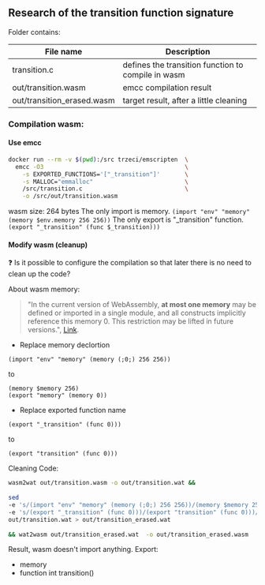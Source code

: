 ## Research of the transition function signature

Folder contains:

|  File name                 | Description  |
| -------------------------- | ------------ |
| transition.c               | defines the transition function to compile in wasm |
| out/transition.wasm        | emcc compilation result                 |
| out/transition_erased.wasm | target result, after a little cleaning  |

### Compilation wasm:
#### Use emcc
```bash
docker run --rm -v $(pwd):/src trzeci/emscripten  \
  emcc -O3                                        \
    -s EXPORTED_FUNCTIONS='["_transition"]'       \
    -s MALLOC="emmalloc"                          \
    /src/transition.c                             \
    -o /src/out/transition.wasm
```
wasm size: 264 bytes
The only import is memory. ```(import "env" "memory" (memory $env.memory 256 256))```
The only export is "_transition" function. ```(export "_transition" (func $_transition)))```

#### Modify wasm (cleanup)
:question: Is it possible to configure the compilation so that later there is no need to clean up the code?

About wasm memory:
> "In the current version of WebAssembly, **at most one memory** may be defined or imported in a single module, and all constructs implicitly reference this memory 0. This restriction may be lifted in future versions.", [Link](https://webassembly.github.io/spec/core/syntax/modules.html#memories).

* Replace memory declortion
```
(import "env" "memory" (memory (;0;) 256 256))
```
to 
```
(memory $memory 256)
(export "memory" (memory 0))
```
* Replace exported function name
```
(export "_transition" (func 0)))
```
to 
```
(export "transition" (func 0)))
```

Cleaning Code:

```bash
wasm2wat out/transition.wasm -o out/transition.wat &&                         \
                                                                              \
sed                                                                           \
-e 's/(import "env" "memory" (memory (;0;) 256 256))/(memory $memory 256)(export "memory" (memory 0))/g' \
-e 's/(export "_transition" (func 0)))/(export "transition" (func 0)))/g'          \
out/transition.wat > out/transition_erased.wat                                     \
                                                                                   \
&& wat2wasm out/transition_erased.wat  -o out/transition_erased.wasm
```

Result, wasm doesn't import anything. Export:
* memory 
* function int transition()
